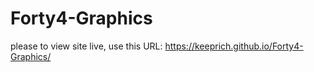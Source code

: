 # Forty4-Graphics

please to view site live, use this URL: https://keeprich.github.io/Forty4-Graphics/
